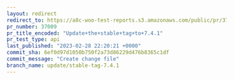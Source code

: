 ```yaml
---
layout: redirect
redirect_to: https://a8c-woo-test-reports.s3.amazonaws.com/public/pr/37009/api/index.html
pr_number: 37009
pr_title_encoded: "Update+the+stable+tag+to+7.4.1"
pr_test_type: api
last_published: "2023-02-28 22:20:21 +0000"
commit_sha: 6ef0d97d1050b750f2a73d86229d476b8365c1df
commit_message: "Create change file"
branch_name: update/stable-tag-7.4.1
---
```


